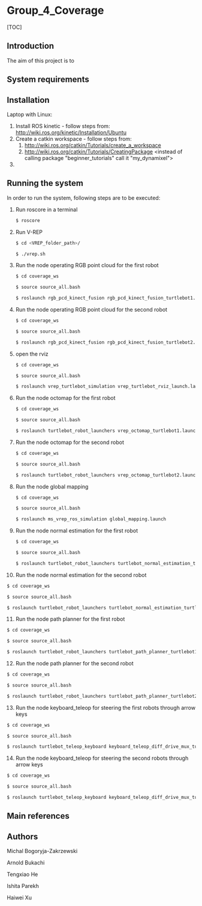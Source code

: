 # Group_4_Coverage

[TOC]

## Introduction

The aim of this project is to 



## System requirements



## Installation

Laptop with Linux: 

1. Install ROS kinetic - follow steps from: http://wiki.ros.org/kinetic/Installation/Ubuntu
2. Create a catkin workspace - follow steps from: 
   1. http://wiki.ros.org/catkin/Tutorials/create_a_workspace
   2. http://wiki.ros.org/catkin/Tutorials/CreatingPackage <instead of calling package "beginner_tutorials" call it "my_dynamixel">
3. 

## Running the system

In order to run the system, following steps are to be executed:

1. Run roscore in a terminal 

   ```bash
   $ roscore
   ```

2. Run V-REP

   ```bash
   $ cd <VREP_folder_path>/
   ```

   ```bash
   $ ./vrep.sh
   ```

3. Run the node operating RGB point cloud for the first robot

   ```bash
   $ cd coverage_ws
   ```

   ```bash
   $ source source_all.bash
   ```

   ```bash
   $ roslaunch rgb_pcd_kinect_fusion rgb_pcd_kinect_fusion_turtlebot1.launch
   ```

4. Run the node operating RGB point cloud for the second robot

   ```bash
   $ cd coverage_ws
   ```

   ```bash
   $ source source_all.bash
   ```

   ```bash
   $ roslaunch rgb_pcd_kinect_fusion rgb_pcd_kinect_fusion_turtlebot2.launch
   ```
5. open the rviz

   ```bash
   $ cd coverage_ws
   ```

   ```bash
   $ source source_all.bash
   ```

   ```bash
   $ roslaunch vrep_turtlebot_simulation vrep_turtlebot_rviz_launch.launch
   ```
6. Run the node octomap for the first robot

   ```bash
   $ cd coverage_ws
   ```

   ```bash
   $ source source_all.bash
   ```

   ```bash
   $ roslaunch turtlebot_robot_launchers vrep_octomap_turtlebot1.launch
   ```
7. Run the node octomap for the second robot

   ```bash
   $ cd coverage_ws
   ```

   ```bash
   $ source source_all.bash
   ```

   ```bash
   $ roslaunch turtlebot_robot_launchers vrep_octomap_turtlebot2.launch
   ```
8. Run the node global mapping 

   ```bash
   $ cd coverage_ws
   ```

   ```bash
   $ source source_all.bash
   ```

   ```bash
   $ roslaunch ms_vrep_ros_simulation global_mapping.launch
   ```
9. Run the node normal estimation for the first robot

   ```bash
   $ cd coverage_ws
   ```

   ```bash
   $ source source_all.bash
   ```

   ```bash
   $ roslaunch turtlebot_robot_launchers turtlebot_normal_estimation_turtlebot1.launch
   ```
10. Run the node normal estimation for the second robot

   ```bash
   $ cd coverage_ws
   ```

   ```bash
   $ source source_all.bash
   ```

   ```bash
   $ roslaunch turtlebot_robot_launchers turtlebot_normal_estimation_turtlebot2.launch
   ```
11. Run the node path planner for the first robot

   ```bash
   $ cd coverage_ws
   ```

   ```bash
   $ source source_all.bash
   ```

   ```bash
   $ roslaunch turtlebot_robot_launchers turtlebot_path_planner_turtlebot1.launch
   ```
12. Run the node path planner for the second robot

   ```bash
   $ cd coverage_ws
   ```

   ```bash
   $ source source_all.bash
   ```

   ```bash
   $ roslaunch turtlebot_robot_launchers turtlebot_path_planner_turtlebot2.launch
   ```
13. Run the node keyboard_teleop for steering the first robots through arrow keys

   ```bash
   $ cd coverage_ws
   ```

   ```bash
   $ source source_all.bash
   ```

   ```bash
   $ roslaunch turtlebot_teleop_keyboard keyboard_teleop_diff_drive_mux_turtlebot1.launch
   ```
14. Run the node keyboard_teleop for steering the second robots through arrow keys

   ```bash
   $ cd coverage_ws
   ```

   ```bash
   $ source source_all.bash
   ```

   ```bash
   $ roslaunch turtlebot_teleop_keyboard keyboard_teleop_diff_drive_mux_turtlebot2.launch
   ```


## Main references 



## Authors

Michal Bogoryja-Zakrzewski 

Arnold Bukachi

Tengxiao He

Ishita Parekh

Haiwei Xu
